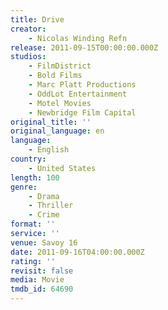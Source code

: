 ```yaml
---
title: Drive
creator:
    - Nicolas Winding Refn
release: 2011-09-15T00:00:00.000Z
studios:
    - FilmDistrict
    - Bold Films
    - Marc Platt Productions
    - OddLot Entertainment
    - Motel Movies
    - Newbridge Film Capital
original_title: ''
original_language: en
language:
    - English
country:
    - United States
length: 100
genre:
    - Drama
    - Thriller
    - Crime
format: ''
service: ''
venue: Savoy 16
date: 2011-09-16T04:00:00.000Z
rating: ''
revisit: false
media: Movie
tmdb_id: 64690
---
```




